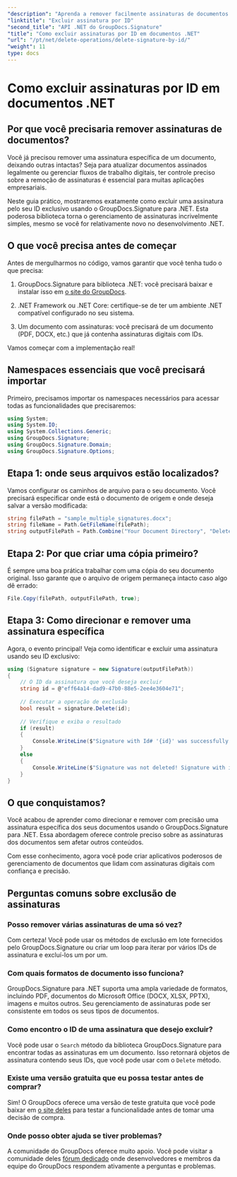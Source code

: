 ```yaml
---
"description": "Aprenda a remover facilmente assinaturas de documentos por ID usando o GroupDocs.Signature para .NET. Guia passo a passo com exemplos de código completos."
"linktitle": "Excluir assinatura por ID"
"second_title": "API .NET do GroupDocs.Signature"
"title": "Como excluir assinaturas por ID em documentos .NET"
"url": "/pt/net/delete-operations/delete-signature-by-id/"
"weight": 11
type: docs
---
```

# Como excluir assinaturas por ID em documentos .NET

## Por que você precisaria remover assinaturas de documentos?

Você já precisou remover uma assinatura específica de um documento, deixando outras intactas? Seja para atualizar documentos assinados legalmente ou gerenciar fluxos de trabalho digitais, ter controle preciso sobre a remoção de assinaturas é essencial para muitas aplicações empresariais.

Neste guia prático, mostraremos exatamente como excluir uma assinatura pelo seu ID exclusivo usando o GroupDocs.Signature para .NET. Esta poderosa biblioteca torna o gerenciamento de assinaturas incrivelmente simples, mesmo se você for relativamente novo no desenvolvimento .NET.

## O que você precisa antes de começar

Antes de mergulharmos no código, vamos garantir que você tenha tudo o que precisa:

1. GroupDocs.Signature para biblioteca .NET: você precisará baixar e instalar isso em [o site do GroupDocs](https://releases.groupdocs.com/signature/net/).

2. .NET Framework ou .NET Core: certifique-se de ter um ambiente .NET compatível configurado no seu sistema.

3. Um documento com assinaturas: você precisará de um documento (PDF, DOCX, etc.) que já contenha assinaturas digitais com IDs.

Vamos começar com a implementação real!

## Namespaces essenciais que você precisará importar

Primeiro, precisamos importar os namespaces necessários para acessar todas as funcionalidades que precisaremos:

```csharp
using System;
using System.IO;
using System.Collections.Generic;
using GroupDocs.Signature;
using GroupDocs.Signature.Domain;
using GroupDocs.Signature.Options;
```

## Etapa 1: onde seus arquivos estão localizados?

Vamos configurar os caminhos de arquivo para o seu documento. Você precisará especificar onde está o documento de origem e onde deseja salvar a versão modificada:

```csharp
string filePath = "sample_multiple_signatures.docx";
string fileName = Path.GetFileName(filePath);
string outputFilePath = Path.Combine("Your Document Directory", "DeleteById", fileName);
```

## Etapa 2: Por que criar uma cópia primeiro?

É sempre uma boa prática trabalhar com uma cópia do seu documento original. Isso garante que o arquivo de origem permaneça intacto caso algo dê errado:

```csharp
File.Copy(filePath, outputFilePath, true);
```

## Etapa 3: Como direcionar e remover uma assinatura específica

Agora, o evento principal! Veja como identificar e excluir uma assinatura usando seu ID exclusivo:

```csharp
using (Signature signature = new Signature(outputFilePath))
{
    // O ID da assinatura que você deseja excluir
    string id = @"eff64a14-dad9-47b0-88e5-2ee4e3604e71";
    
    // Executar a operação de exclusão
    bool result = signature.Delete(id);
    
    // Verifique e exiba o resultado
    if (result)
    {
        Console.WriteLine($"Signature with Id# '{id}' was successfully deleted from document ['{fileName}'].");
    }
    else
    {
        Console.WriteLine($"Signature was not deleted! Signature with id# '{id}' was not found in the document.");
    }
}
```

## O que conquistamos?

Você acabou de aprender como direcionar e remover com precisão uma assinatura específica dos seus documentos usando o GroupDocs.Signature para .NET. Essa abordagem oferece controle preciso sobre as assinaturas dos documentos sem afetar outros conteúdos.

Com esse conhecimento, agora você pode criar aplicativos poderosos de gerenciamento de documentos que lidam com assinaturas digitais com confiança e precisão.

## Perguntas comuns sobre exclusão de assinaturas

### Posso remover várias assinaturas de uma só vez?

Com certeza! Você pode usar os métodos de exclusão em lote fornecidos pelo GroupDocs.Signature ou criar um loop para iterar por vários IDs de assinatura e excluí-los um por um.

### Com quais formatos de documento isso funciona?

GroupDocs.Signature para .NET suporta uma ampla variedade de formatos, incluindo PDF, documentos do Microsoft Office (DOCX, XLSX, PPTX), imagens e muitos outros. Seu gerenciamento de assinaturas pode ser consistente em todos os seus tipos de documentos.

### Como encontro o ID de uma assinatura que desejo excluir?

Você pode usar o `Search` método da biblioteca GroupDocs.Signature para encontrar todas as assinaturas em um documento. Isso retornará objetos de assinatura contendo seus IDs, que você pode usar com o `Delete` método.

### Existe uma versão gratuita que eu possa testar antes de comprar?

Sim! O GroupDocs oferece uma versão de teste gratuita que você pode baixar em [o site deles](https://releases.groupdocs.com/) para testar a funcionalidade antes de tomar uma decisão de compra.

### Onde posso obter ajuda se tiver problemas?

A comunidade do GroupDocs oferece muito apoio. Você pode visitar a comunidade deles [fórum dedicado](https://forum.groupdocs.com/c/signature/13) onde desenvolvedores e membros da equipe do GroupDocs respondem ativamente a perguntas e problemas.